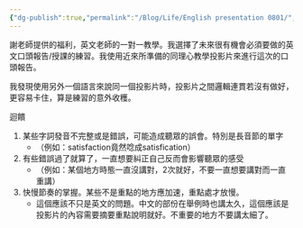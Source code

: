 ```yaml
---
{"dg-publish":true,"permalink":"/Blog/Life/English presentation 0801/","title":"英文口說練習迴饋紀錄與心得 0801","tags":["english","presentation","blog"]}
---
```




謝老師提供的福利，英文老師的一對一教學。我選擇了未來很有機會必須要做的英文口頭報告/授課的練習。我使用近來所準備的同理心教學投影片來進行這次的口頭報告。

我發現使用另外一個語言來說同一個投影片時，投影片之間邏輯連貫若沒有做好，更容易卡住，算是練習的意外收穫。

迴饋
1. 某些字詞發音不完整或是錯誤，可能造成聽眾的誤會。特別是長音節的單字
    - （例如：satisfaction竟然唸成satisfication）
2. 有些錯誤過了就算了，一直想要糾正自己反而會影響聽眾的感受
    - （例如：某個地方時態一直沒講對，2次就好，不要一直想要講對而一直重講）
3. 快慢節奏的掌握。某些不是重點的地方應加速，重點處才放慢。
    - 這個應該不只是英文的問題。中文的部份在舉例時也講太久，這個應該是投影片的內容需要摘要重點說明就好。不重要的地方不要講太細了。